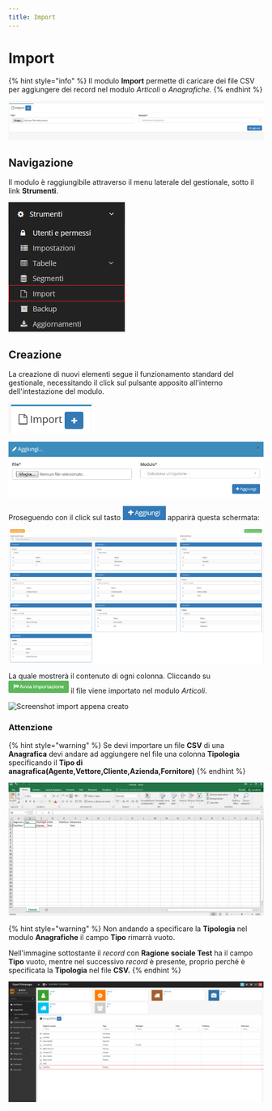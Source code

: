 ```yaml
---
title: Import
---
```


# Import

{% hint style="info" %}
Il modulo **Import** permette di caricare dei file CSV per aggiungere dei record nel modulo _Articoli_ o _Anagrafiche._
{% endhint %}

![Screenshot interfaccia import](../../.gitbook/assets/screenimport.PNG)

## Navigazione

Il modulo è raggiungibile attraverso il menu laterale del gestionale, sotto il link **Strumenti**.

![Screenshot interfaccia navigazione](../../.gitbook/assets/navigazioneimport.PNG)

## Creazione

La creazione di nuovi elementi segue il funzionamento standard del gestionale, necessitando il click sul pulsante apposito all'interno dell'intestazione del modulo.

![Screenshot creazione import](../../.gitbook/assets/aggiuntaimport.PNG)

![Screenshot creazione import](../../.gitbook/assets/aggiungiimport.PNG)

Proseguendo con il click sul tasto ![](../../.gitbook/assets/+aggiungi.PNG) apparirà questa schermata:

![Screenshot creazione import](../../.gitbook/assets/campiimport.PNG)

La quale mostrerà il contenuto di ogni colonna. Cliccando su ![](../../.gitbook/assets/avviaimportazione.PNG) il file viene importato nel modulo _Articoli_.

![Screenshot import appena creato](https://github.com/devcode-it/openstamanager-docs/tree/5242b6a23c677db2f5451152c8e4c4aded3a99cf/.gitbook/assets/importazione-2.PNG)

### Attenzione

{% hint style="warning" %}
Se devi importare un file **CSV** di una **Anagrafica** devi andare ad aggiungere nel file una colonna **Tipologia** specificando il **Tipo di anagrafica\(Agente,Vettore,Cliente,Azienda,Fornitore\)**
{% endhint %}

![Aggiunta campo Tipologia al file CSV](../../.gitbook/assets/tipologiacliente.PNG)

{% hint style="warning" %}
Non andando a specificare la **Tipologia** nel modulo **Anagrafiche** il campo **Tipo** rimarrà vuoto.

Nell'immagine sottostante il _record_ con **Ragione sociale Test** ha il campo **Tipo** vuoto, mentre nel successivo _record_ è presente, proprio perché è specificata la **Tipologia** nel file **CSV.**
{% endhint %}

![Anagrafica importata correttamente](../../.gitbook/assets/importazioneclienteok.PNG)

